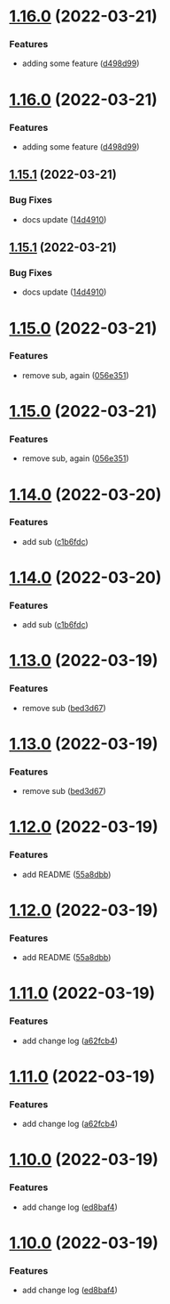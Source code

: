 # [1.16.0](https://github.com/marktm/semantic-release-with-github-actions/compare/v1.15.1...v1.16.0) (2022-03-21)


### Features

* adding some feature ([d498d99](https://github.com/marktm/semantic-release-with-github-actions/commit/d498d99331ebdea933703767cc00d52d9b768d35))

# [1.16.0](https://github.com/marktm/semantic-release-with-github-actions/compare/v1.15.1...v1.16.0) (2022-03-21)


### Features

* adding some feature ([d498d99](https://github.com/marktm/semantic-release-with-github-actions/commit/d498d99331ebdea933703767cc00d52d9b768d35))

## [1.15.1](https://github.com/marktm/semantic-release-with-github-actions/compare/v1.15.0...v1.15.1) (2022-03-21)


### Bug Fixes

* docs update ([14d4910](https://github.com/marktm/semantic-release-with-github-actions/commit/14d4910b24f2e2abfc22d5c2352432cc996bf104))

## [1.15.1](https://github.com/marktm/semantic-release-with-github-actions/compare/v1.15.0...v1.15.1) (2022-03-21)


### Bug Fixes

* docs update ([14d4910](https://github.com/marktm/semantic-release-with-github-actions/commit/14d4910b24f2e2abfc22d5c2352432cc996bf104))

# [1.15.0](https://github.com/marktm/semantic-release-with-github-actions/compare/v1.14.0...v1.15.0) (2022-03-21)


### Features

* remove sub, again ([056e351](https://github.com/marktm/semantic-release-with-github-actions/commit/056e351edb75c9de38dc24d6082d50df1ec4b628))

# [1.15.0](https://github.com/marktm/semantic-release-with-github-actions/compare/v1.14.0...v1.15.0) (2022-03-21)


### Features

* remove sub, again ([056e351](https://github.com/marktm/semantic-release-with-github-actions/commit/056e351edb75c9de38dc24d6082d50df1ec4b628))

# [1.14.0](https://github.com/marktm/semantic-release-with-github-actions/compare/v1.13.0...v1.14.0) (2022-03-20)


### Features

* add sub ([c1b6fdc](https://github.com/marktm/semantic-release-with-github-actions/commit/c1b6fdc61cda312b4ab417f33b47beb92c884e9c))

# [1.14.0](https://github.com/marktm/semantic-release-with-github-actions/compare/v1.13.0...v1.14.0) (2022-03-20)


### Features

* add sub ([c1b6fdc](https://github.com/marktm/semantic-release-with-github-actions/commit/c1b6fdc61cda312b4ab417f33b47beb92c884e9c))

# [1.13.0](https://github.com/marktm/semantic-release-with-github-actions/compare/v1.12.0...v1.13.0) (2022-03-19)


### Features

* remove sub ([bed3d67](https://github.com/marktm/semantic-release-with-github-actions/commit/bed3d67574b47ceea3102678c3ffa8df82051282))

# [1.13.0](https://github.com/marktm/semantic-release-with-github-actions/compare/v1.12.0...v1.13.0) (2022-03-19)


### Features

* remove sub ([bed3d67](https://github.com/marktm/semantic-release-with-github-actions/commit/bed3d67574b47ceea3102678c3ffa8df82051282))

# [1.12.0](https://github.com/marktm/semantic-release-with-github-actions/compare/v1.11.0...v1.12.0) (2022-03-19)


### Features

* add README ([55a8dbb](https://github.com/marktm/semantic-release-with-github-actions/commit/55a8dbb6847ef6cf09c2fa1183de78801653e209))

# [1.12.0](https://github.com/marktm/semantic-release-with-github-actions/compare/v1.11.0...v1.12.0) (2022-03-19)


### Features

* add README ([55a8dbb](https://github.com/marktm/semantic-release-with-github-actions/commit/55a8dbb6847ef6cf09c2fa1183de78801653e209))

# [1.11.0](https://github.com/marktm/semantic-release-with-github-actions/compare/v1.10.0...v1.11.0) (2022-03-19)


### Features

* add change log ([a62fcb4](https://github.com/marktm/semantic-release-with-github-actions/commit/a62fcb44d06548758189f7bbdee14880489824d8))

# [1.11.0](https://github.com/marktm/semantic-release-with-github-actions/compare/v1.10.0...v1.11.0) (2022-03-19)


### Features

* add change log ([a62fcb4](https://github.com/marktm/semantic-release-with-github-actions/commit/a62fcb44d06548758189f7bbdee14880489824d8))

# [1.10.0](https://github.com/marktm/semantic-release-with-github-actions/compare/v1.9.0...v1.10.0) (2022-03-19)


### Features

* add change log ([ed8baf4](https://github.com/marktm/semantic-release-with-github-actions/commit/ed8baf4622d622883ee92e096a34fa99389692f7))

# [1.10.0](https://github.com/marktm/semantic-release-with-github-actions/compare/v1.9.0...v1.10.0) (2022-03-19)


### Features

* add change log ([ed8baf4](https://github.com/marktm/semantic-release-with-github-actions/commit/ed8baf4622d622883ee92e096a34fa99389692f7))
